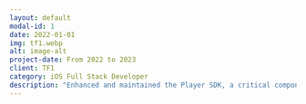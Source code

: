 ```yaml
---
layout: default
modal-id: 1
date: 2022-01-01
img: tf1.webp
alt: image-alt
project-date: From 2022 to 2023 
client: TF1
category: iOS Full Stack Developer
description: "Enhanced and maintained the Player SDK, a critical component that orchestrates video streaming, manages access permissions, measures viewer engagement, tracks user analytics, and integrates advertising. This SDK is integrated into three TF1 Group applications."
---
```


